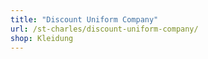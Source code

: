 ```yaml
---
title: "Discount Uniform Company"
url: /st-charles/discount-uniform-company/
shop: Kleidung
---
```

